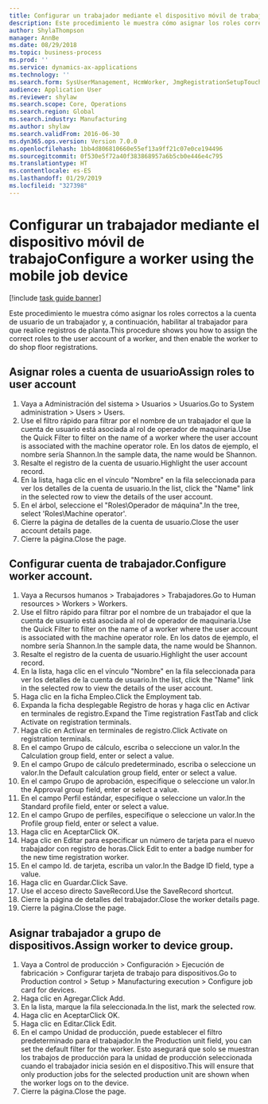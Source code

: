```yaml
---
title: Configurar un trabajador mediante el dispositivo móvil de trabajo
description: Este procedimiento le muestra cómo asignar los roles correctos a la cuenta de usuario de un trabajador y, a continuación, habilitar al trabajador para que realice registros de planta.
author: ShylaThompson
manager: AnnBe
ms.date: 08/29/2018
ms.topic: business-process
ms.prod: ''
ms.service: dynamics-ax-applications
ms.technology: ''
ms.search.form: SysUserManagement, HcmWorker, JmgRegistrationSetupTouch, JmgRegistrationSetupAssignUsers
audience: Application User
ms.reviewer: shylaw
ms.search.scope: Core, Operations
ms.search.region: Global
ms.search.industry: Manufacturing
ms.author: shylaw
ms.search.validFrom: 2016-06-30
ms.dyn365.ops.version: Version 7.0.0
ms.openlocfilehash: 1bb4d806810660e55ef13a9ff21c07e0ce194496
ms.sourcegitcommit: 0f530e5f72a40f383868957a6b5cb0e446e4c795
ms.translationtype: HT
ms.contentlocale: es-ES
ms.lasthandoff: 01/29/2019
ms.locfileid: "327398"
---
```

# <a name="configure-a-worker-using-the-mobile-job-device"></a><span data-ttu-id="2ae02-103">Configurar un trabajador mediante el dispositivo móvil de trabajo</span><span class="sxs-lookup"><span data-stu-id="2ae02-103">Configure a worker using the mobile job device</span></span>

[!include [task guide banner](../../includes/task-guide-banner.md)]

<span data-ttu-id="2ae02-104">Este procedimiento le muestra cómo asignar los roles correctos a la cuenta de usuario de un trabajador y, a continuación, habilitar al trabajador para que realice registros de planta.</span><span class="sxs-lookup"><span data-stu-id="2ae02-104">This procedure shows you how to assign the correct roles to the user account of a worker, and then enable the worker to do shop floor registrations.</span></span>


## <a name="assign-roles-to-user-account"></a><span data-ttu-id="2ae02-105">Asignar roles a cuenta de usuario</span><span class="sxs-lookup"><span data-stu-id="2ae02-105">Assign roles to user account</span></span>
1. <span data-ttu-id="2ae02-106">Vaya a Administración del sistema > Usuarios > Usuarios.</span><span class="sxs-lookup"><span data-stu-id="2ae02-106">Go to System administration > Users > Users.</span></span>
2. <span data-ttu-id="2ae02-107">Use el filtro rápido para filtrar por el nombre de un trabajador el que la cuenta de usuario está asociada al rol de operador de maquinaria.</span><span class="sxs-lookup"><span data-stu-id="2ae02-107">Use the Quick Filter to filter on the name of a worker where the user account is associated with the machine operator role.</span></span> <span data-ttu-id="2ae02-108">En los datos de ejemplo, el nombre sería Shannon.</span><span class="sxs-lookup"><span data-stu-id="2ae02-108">In the sample data, the name would be Shannon.</span></span>
3. <span data-ttu-id="2ae02-109">Resalte el registro de la cuenta de usuario.</span><span class="sxs-lookup"><span data-stu-id="2ae02-109">Highlight the user account record.</span></span>
4. <span data-ttu-id="2ae02-110">En la lista, haga clic en el vínculo "Nombre" en la fila seleccionada para ver los detalles de la cuenta de usuario.</span><span class="sxs-lookup"><span data-stu-id="2ae02-110">In the list, click the "Name" link in the selected row to view the details of the user account.</span></span>
5. <span data-ttu-id="2ae02-111">En el árbol, seleccione el "Roles\Operador de máquina".</span><span class="sxs-lookup"><span data-stu-id="2ae02-111">In the tree, select 'Roles\Machine operator'.</span></span>
6. <span data-ttu-id="2ae02-112">Cierre la página de detalles de la cuenta de usuario.</span><span class="sxs-lookup"><span data-stu-id="2ae02-112">Close the user account details page.</span></span>
7. <span data-ttu-id="2ae02-113">Cierre la página.</span><span class="sxs-lookup"><span data-stu-id="2ae02-113">Close the page.</span></span>

## <a name="configure-worker-account"></a><span data-ttu-id="2ae02-114">Configurar cuenta de trabajador.</span><span class="sxs-lookup"><span data-stu-id="2ae02-114">Configure worker account.</span></span>
1. <span data-ttu-id="2ae02-115">Vaya a Recursos humanos > Trabajadores > Trabajadores.</span><span class="sxs-lookup"><span data-stu-id="2ae02-115">Go to Human resources > Workers > Workers.</span></span>
2. <span data-ttu-id="2ae02-116">Use el filtro rápido para filtrar por el nombre de un trabajador el que la cuenta de usuario está asociada al rol de operador de maquinaria.</span><span class="sxs-lookup"><span data-stu-id="2ae02-116">Use the Quick Filter to filter on the name of a worker where the user account is associated with the machine operator role.</span></span> <span data-ttu-id="2ae02-117">En los datos de ejemplo, el nombre sería Shannon.</span><span class="sxs-lookup"><span data-stu-id="2ae02-117">In the sample data, the name would be Shannon.</span></span>
3. <span data-ttu-id="2ae02-118">Resalte el registro de la cuenta de usuario.</span><span class="sxs-lookup"><span data-stu-id="2ae02-118">Highlight the user account record.</span></span>
4. <span data-ttu-id="2ae02-119">En la lista, haga clic en el vínculo "Nombre" en la fila seleccionada para ver los detalles de la cuenta de usuario.</span><span class="sxs-lookup"><span data-stu-id="2ae02-119">In the list, click the "Name" link in the selected row to view the details of the user account.</span></span>
5. <span data-ttu-id="2ae02-120">Haga clic en la ficha Empleo.</span><span class="sxs-lookup"><span data-stu-id="2ae02-120">Click the Employment tab.</span></span>
6. <span data-ttu-id="2ae02-121">Expanda la ficha desplegable Registro de horas y haga clic en Activar en terminales de registro.</span><span class="sxs-lookup"><span data-stu-id="2ae02-121">Expand the Time registration FastTab and click Activate on registration terminals.</span></span>
7. <span data-ttu-id="2ae02-122">Haga clic en Activar en terminales de registro.</span><span class="sxs-lookup"><span data-stu-id="2ae02-122">Click Activate on registration terminals.</span></span>
8. <span data-ttu-id="2ae02-123">En el campo Grupo de cálculo, escriba o seleccione un valor.</span><span class="sxs-lookup"><span data-stu-id="2ae02-123">In the Calculation group field, enter or select a value.</span></span>
9. <span data-ttu-id="2ae02-124">En el campo Grupo de cálculo predeterminado, escriba o seleccione un valor.</span><span class="sxs-lookup"><span data-stu-id="2ae02-124">In the Default calculation group field, enter or select a value.</span></span>
10. <span data-ttu-id="2ae02-125">En el campo Grupo de aprobación, especifique o seleccione un valor.</span><span class="sxs-lookup"><span data-stu-id="2ae02-125">In the Approval group field, enter or select a value.</span></span>
11. <span data-ttu-id="2ae02-126">En el campo Perfil estándar, especifique o seleccione un valor.</span><span class="sxs-lookup"><span data-stu-id="2ae02-126">In the Standard profile field, enter or select a value.</span></span>
12. <span data-ttu-id="2ae02-127">En el campo Grupo de perfiles, especifique o seleccione un valor.</span><span class="sxs-lookup"><span data-stu-id="2ae02-127">In the Profile group field, enter or select a value.</span></span>
13. <span data-ttu-id="2ae02-128">Haga clic en Aceptar</span><span class="sxs-lookup"><span data-stu-id="2ae02-128">Click OK.</span></span>
14. <span data-ttu-id="2ae02-129">Haga clic en Editar para especificar un número de tarjeta para el nuevo trabajador con registro de horas.</span><span class="sxs-lookup"><span data-stu-id="2ae02-129">Click Edit to enter a badge number for the new time registration worker.</span></span>
15. <span data-ttu-id="2ae02-130">En el campo Id. de tarjeta, escriba un valor.</span><span class="sxs-lookup"><span data-stu-id="2ae02-130">In the Badge ID field, type a value.</span></span>
16. <span data-ttu-id="2ae02-131">Haga clic en Guardar.</span><span class="sxs-lookup"><span data-stu-id="2ae02-131">Click Save.</span></span>
17. <span data-ttu-id="2ae02-132">Use el acceso directo SaveRecord.</span><span class="sxs-lookup"><span data-stu-id="2ae02-132">Use the SaveRecord shortcut.</span></span>
18. <span data-ttu-id="2ae02-133">Cierre la página de detalles del trabajador.</span><span class="sxs-lookup"><span data-stu-id="2ae02-133">Close the worker details page.</span></span>
19. <span data-ttu-id="2ae02-134">Cierre la página.</span><span class="sxs-lookup"><span data-stu-id="2ae02-134">Close the page.</span></span>

## <a name="assign-worker-to-device-group"></a><span data-ttu-id="2ae02-135">Asignar trabajador a grupo de dispositivos.</span><span class="sxs-lookup"><span data-stu-id="2ae02-135">Assign worker to device group.</span></span>
1. <span data-ttu-id="2ae02-136">Vaya a Control de producción > Configuración > Ejecución de fabricación > Configurar tarjeta de trabajo para dispositivos.</span><span class="sxs-lookup"><span data-stu-id="2ae02-136">Go to Production control > Setup > Manufacturing execution > Configure job card for devices.</span></span>
2. <span data-ttu-id="2ae02-137">Haga clic en Agregar.</span><span class="sxs-lookup"><span data-stu-id="2ae02-137">Click Add.</span></span>
3. <span data-ttu-id="2ae02-138">En la lista, marque la fila seleccionada.</span><span class="sxs-lookup"><span data-stu-id="2ae02-138">In the list, mark the selected row.</span></span>
4. <span data-ttu-id="2ae02-139">Haga clic en Aceptar</span><span class="sxs-lookup"><span data-stu-id="2ae02-139">Click OK.</span></span>
5. <span data-ttu-id="2ae02-140">Haga clic en Editar.</span><span class="sxs-lookup"><span data-stu-id="2ae02-140">Click Edit.</span></span>
6. <span data-ttu-id="2ae02-141">En el campo Unidad de producción, puede establecer el filtro predeterminado para el trabajador.</span><span class="sxs-lookup"><span data-stu-id="2ae02-141">In the Production unit field, you can set the default filter for the worker.</span></span> <span data-ttu-id="2ae02-142">Esto asegurará que solo se muestran los trabajos de producción para la unidad de producción seleccionada cuando el trabajador inicia sesión en el dispositivo.</span><span class="sxs-lookup"><span data-stu-id="2ae02-142">This will ensure that only production jobs for the selected production unit are shown when the worker logs on to the device.</span></span>
7. <span data-ttu-id="2ae02-143">Cierre la página.</span><span class="sxs-lookup"><span data-stu-id="2ae02-143">Close the page.</span></span>

